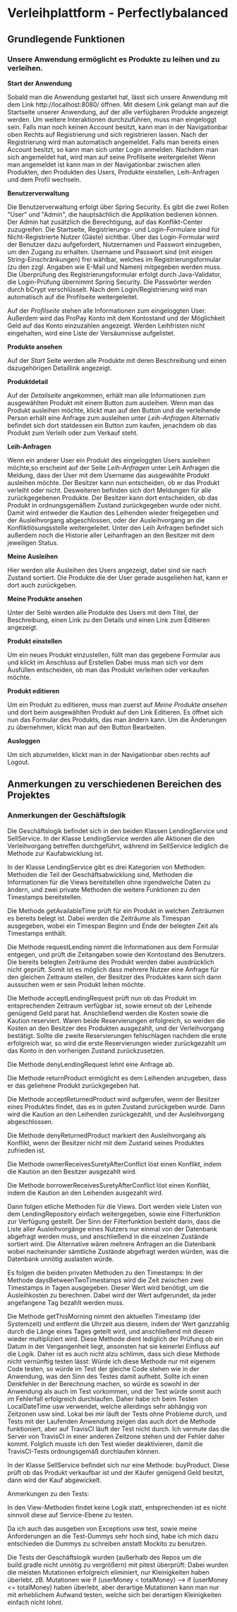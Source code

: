 # Verleihplattform - Perfectlybalanced
## Grundlegende Funktionen
### Unsere Anwendung ermöglicht es Produkte zu leihen und zu verleihen.

**Start der Anwendung**

Sobald man die Anwendung <mit docker-compose up> gestartet hat,
lässt sich unsere Anwendung mit dem Link http://localhost:8080/ öffnen.
Mit diesem Link gelangt man auf die Startseite unserer Anwendung,
auf der alle verfügbaren Produkte angezeigt werden.
Um weitere Interaktionen durchzuführen, muss man eingeloggt sein.
Falls man noch keinen Account besitzt, kann man in der Navigationbar oben Rechts auf Registrierung und sich registrieren lassen.
Nach der Registrierung wird man automatisch angemeldet. Falls man bereits einen Account besitzt, so kann man sich unter Login anmelden.
Nachdem man sich angemeldet hat, wird man auf seine Profilseite weitergeleitet
Wenn man angemeldet ist kann man in der Navigationbar zwischen allen Produkten, den Produkten des Users, Produkte einstellen, Leih-Anfragen und dem Profil wechseln.

**Benutzerverwaltung**

Die Benutzerverwaltung erfolgt über Spring Security. 
Es gibt die zwei Rollen "User" und "Admin", die hauptsächlich die Applikation bedienen können.
Der Admin hat zusätzlich die Berechtigung, auf das Konflikt-Center zuzugreifen.
Die Startseite, Registrierungs- und Login-Formulare sind für Nicht-Registrierte Nutzer (Gäste) sichtbar.
Über das Login-Formular wird der Benutzer dazu aufgefordert, Nutzernamen und Passwort einzugeben, um den Zugang zu erhalten. 
Username und Passwort sind (mit einigen String-Einschränkungen) frei wählbar, welches im Registrierungsformular (zu den zzgl. Angaben wie E-Mail und Namen) mitgegeben werden muss.
Die Überprüfung des Registrierungsformular erfolgt durch Java-Validator, die Login-Prüfung übernimmt Spring Security.
Die Passwörter werden durch bCrypt verschlüsselt.
Nach dem Login/Registrierung wird man automatisch auf die Profilseite weitergeleitet.

Auf der *Profilseite* stehen alle Informationen zum eingeloggten User.
Außerdem wird das ProPay Konto mit dem Kontostand und der Möglichkeit Geld auf das Konto einzuzahlen angezeigt. 
Werden Leihfristen nicht eingehalten, wird eine Liste der Versäumnisse aufgelistet.

**Produkte ansehen**

Auf der *Start* Seite werden alle Produkte mit deren Beschreibung und einen dazugehörigen Detaillink angezeigt.

**Produktdetail**

Auf der *Detailseite* angekommen, erhält man alle Informationen zum ausgewählten Produkt mit einem Button zum ausleihen.
Wenn man das Produkt ausleihen möchte, klickt man auf den Button und die verleihende Person erhält eine Anfrage zum ausleihen unter *Leih-Anfragen*
Alternativ befindet sich dort statdessen ein Button zum kaufen, jenachdem ob das Produkt zum Verleih oder zum Verkauf steht.

**Leih-Anfragen**
<Todo Leih-Anfragen mit Zeitstempel>

Wenn ein anderer User ein Produkt des eingeloggten Users ausleihen möchte,so erscheint auf der Seite *Leih-Anfragen* unter Leih Anfragen die Meldung, dass der User mit dem Username das ausgewählte Produkt ausleihen möchte.
Der Besitzer kann nun entscheiden, ob er das Produkt verleiht oder nicht.
Desweiteren befinden sich dort Meldungen für alle zurückgegebenen Produkte.
Der Besitzer kann dort entscheiden, ob das Produkt in ordnungsgemäßem Zustand zurückgegeben wurde oder nicht.
Damit wird entweder die Kaution des Leihenden wieder freigegeben und der Ausleihvorgang abgeschlossen,
oder der Ausleihvorgang an die Konfliktlösungsstelle weitergeleitet.
Unter den Leih Anfragen befindet sich außerdem noch die Historie aller Leihanfragen an den Besitzer mit dem jeweiligen Status.

**Meine Ausleihen**

Hier werden alle Ausleihen des Users angezeigt, dabei sind sie nach Zustand sortiert.
Die Produkte die der User gerade ausgeliehen hat, kann er dort auch zurückgeben.

**Meine Produkte ansehen**

Unter der Seite werden alle Produkte des Users mit dem Titel, der Beschreibung, einen Link zu den Details und einen Link zum Editieren angezeigt.

**Produkt einstellen**

Um ein neues Produkt einzustellen, füllt man das gegebene Formular aus und klickt im Anschluss auf Erstellen
Dabei muss man sich vor dem Ausfüllen entscheiden, ob man das Produkt verleihen oder verkaufen möchte.

**Produkt editieren**

Um ein Produkt zu editieren, muss man zuerst auf *Meine Produkte ansehen* und dort beim ausgewählten Produkt auf den Link Editieren.
Es öffnet sich nun das Formular des Produkts, das man ändern kann.
Um die Änderungen zu übernehmen, klickt man auf den Button Bearbeiten.

**Ausloggen**

Um sich abzumelden, klickt man in der Navigationbar oben rechts auf Logout.


## Anmerkungen zu verschiedenen Bereichen des Projektes
### Anmerkungen der Geschäftslogik

Die Geschäftslogik befindet sich in den beiden Klassen LendingService und SellService.
In der Klasse LendingService werden alle Aktionen die den Verleihvorgang betreffen durchgeführt,
während im SellService lediglich die Methode zur Kaufabwicklung ist.

In der Klasse LendingService gibt es drei Kategorien von Methoden:
Methoden die Teil der Geschäftsabwicklung sind,
Methoden die Informationen für die Views bereitstellen ohne irgendwelche Daten zu ändern,
und zwei private Methoden die weitere Funktionen zu den Timestamps bereitstellen.

Die Methode getAvailableTime prüft für ein Produkt in welchen Zeiträumen es bereits belegt ist.
Dabei werden die Zeiträume als Timespan ausgegeben,
wobei ein Timespan Beginn und Ende der belegten Zeit als Timestamps enthält.

Die Methode requestLending nimmt die Informationen aus dem Formular entgegen,
und prüft die Zeitangaben sowie den Kontostand des Benutzers.
Die bereits belegten Zeiträume des Produkt werden dabei ausdrücklich nicht geprüft.
Somit ist es möglich dass mehrere Nutzer eine Anfrage für den gleichen Zeitraum stellen,
der Besitzer des Produktes kann sich dann aussuchen wem er sein Produkt leihen möchte.

Die Methode acceptLendingRequest prüft nun ob das Produkt im entsprechenden Zeitraum verfügbar ist,
sowie erneut ob der Leihende genügend Geld parat hat.
Anschließend werden die Kosten sowie die Kaution reserviert.
Waren beide Reservierungen erfolgreich, so werden die Kosten an den Besitzer des Produkten ausgezahlt,
und der Verleihvorgang bestätigt.
Sollte die zweite Reservierungen fehlschlagen nachdem die erste erfolgreich war,
so wird die erste Reservierungen wieder zurückgezahlt um das Konto in den vorherigen Zustand zurückzusetzen.

Die Methode denyLendingRequest lehnt eine Anfrage ab.

Die Methode returnProduct ermöglicht es dem Leihenden anzugeben, dass er das geliehene Produkt zurückgegeben hat.

Die Methode acceptReturnedProduct wird aufgerufen, wenn der Besitzer eines Produktes findet,
das es in guten Zustand zurückgeben wurde.
Dann wird die Kaution an den Leihenden zurückgezahlt, und der Ausleihvorgang abgeschlossen.

Die Methode denyReturnedProduct markiert den Ausleihvorgang als Konflikt,
wenn der Besitzer nicht mit dem Zustand seines Produktes zufrieden ist.

Die Methode ownerReceivesSuretyAfterConflict löst einen Konflikt,
indem die Kaution an den Besitzer ausgezahlt wird.

Die Methode borrowerReceivesSuretyAfterConflict löst einen Konflikt,
indem die Kaution an den Leihenden ausgezahlt wird.

Dann folgen etliche Methoden für die Views.
Dort werden viele Listen von dem LendingRepository einfach weitergegeben,
sowie eine Filterfunktion zur Verfügung gestellt.
Der Sinn der Filterfunktion besteht darin,
dass die Liste aller Ausleihvorgänge eines Nutzers nur einmal von der Datenbank abgefragt werden muss,
und anschließend in die einzelnen Zustände sortiert wird.
Die Alternative wären mehrere Anfragen an die Datenbank wobei nacheinander sämtliche Zustände abgefragt werden würden,
was die Datenbank unnötig auslasten würde.

Es folgen die beiden privaten Methoden zu den Timestamps:
In der Methode daysBetweenTwoTimestamps wird die Zeit zwischen zwei Timestamps in Tagen ausgegeben.
Dieser Wert wird benötigt, um die Ausleihkosten zu berechnen.
Dabei wird der Wert aufgerundet, da jeder angefangene Tag bezahlt werden muss.

Die Methode getThisMorning nimmt den aktuellen Timestamp (der Systemzeit) und entfernt die Uhrzeit aus diesem,
indem der Wert ganzzahlig durch die Länge eines Tages geteilt wird,
und anschließend mit diesem wieder multipliziert wird.
Diese Methode dient lediglich der Prüfung ob ein Datum in der Vergangenheit liegt,
ansonsten hat sie keinerlei Einfluss auf die Logik.
Daher ist es auch nicht alzu schlimm, dass sich diese Methode nicht vernünftig testen lässt:
Würde ich diese Methode nur mit eigenem Code testen, so würde im Test der gleiche Code stehen wie in der Anwendung,
was den Sinn des Testes damit aufhebt.
Sollte ich einen Denkfehler in der Berechnung machen, so würde es sowohl in der Anwendung als auch im Test vorkommen,
und der Test würde somit auch im Fehlerfall erfolgreich durchlaufen.
Daher habe ich beim Testen LocalDateTime usw verwendet, welche allerdings sehr abhängig von Zeitzonen usw sind.
Lokal bei mir läuft der Tests ohne Probleme durch, und Tests mit der Laufenden Anwendung zeigen das auch dort die Methode funktioniert,
aber auf TravisCI läuft der Test nicht durch.
Ich vermute das die Server von TravisCI in einer anderen Zeitzone stehen und der Fehler daher kommt.
Folglich musste ich den Test wieder deaktivieren, damit die TravisCI-Tests ordnungsgemäß durchlaufen können.

In der Klasse SellService befindet sich nur eine Methode: buyProduct.
Diese prüft ob das Produkt verkaufbar ist und der Käufer genügend Geld besitzt,
dann wird der Kauf abgewickelt.

Anmerkungen zu den Tests:

In den View-Methoden findet keine Logik statt, entsprechenden ist es nicht sinnvoll diese auf Service-Ebene zu testen.

Da ich auch das ausgeben von Exceptions usw test, sowie meine Anforderungen an die Test-Dummys sehr hoch sind,
habe ich mich dazu entschieden die Dummys zu schreiben anstatt Mockito zu benutzen.

Die Tests der Geschäftslogik wurden (außerhalb des Repos um die build.gradle nicht unnötig zu vergrößern) mit pitest überprüft:
Dabei wurden die meisten Mutationen erfolgreich eliminiert,
nur Kleinigkeiten haben überlebt.
zB. Mutationen wie if (userMoney < totalMoney) --> if (userMoney <= totalMoney) haben überlebt,
aber derartige Mutationen kann man nur mit erheblichem Aufwand testen,
welche sich bei derartigen Kleinigkeiten einfach nicht lohnt.
